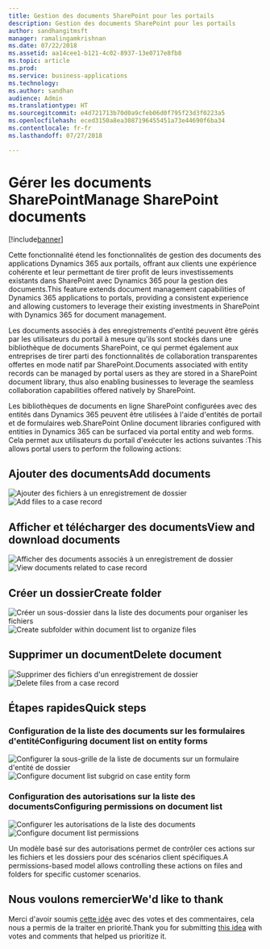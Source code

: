 ```yaml
---
title: Gestion des documents SharePoint pour les portails
description: Gestion des documents SharePoint pour les portails
author: sandhangitmsft
manager: ramalingamkrishnan
ms.date: 07/22/2018
ms.assetid: aa14cee1-b121-4c02-8937-13e0717e8fb8
ms.topic: article
ms.prod: 
ms.service: business-applications
ms.technology: 
ms.author: sandhan
audience: Admin
ms.translationtype: HT
ms.sourcegitcommit: e4d721713b70d0a9cfeb06d0f795f23d3f0223a5
ms.openlocfilehash: eced3150a8ea3087196455451a73e44690f6ba34
ms.contentlocale: fr-fr
ms.lasthandoff: 07/27/2018

---
```

#  <a name="manage-sharepoint-documents"></a><span data-ttu-id="8ba80-103">Gérer les documents SharePoint</span><span class="sxs-lookup"><span data-stu-id="8ba80-103">Manage SharePoint documents</span></span>

[!include[banner](../../../includes/banner.md)]


<span data-ttu-id="8ba80-104">Cette fonctionnalité étend les fonctionnalités de gestion des documents des applications Dynamics 365 aux portails, offrant aux clients une expérience cohérente et leur permettant de tirer profit de leurs investissements existants dans SharePoint avec Dynamics 365 pour la gestion des documents.</span><span class="sxs-lookup"><span data-stu-id="8ba80-104">This feature extends document management capabilities of Dynamics 365 applications to portals, providing a consistent experience and allowing customers to leverage their existing investments in SharePoint with Dynamics 365 for document management.</span></span>

<span data-ttu-id="8ba80-105">Les documents associés à des enregistrements d'entité peuvent être gérés par les utilisateurs du portail à mesure qu'ils sont stockés dans une bibliothèque de documents SharePoint, ce qui permet également aux entreprises de tirer parti des fonctionnalités de collaboration transparentes offertes en mode natif par SharePoint.</span><span class="sxs-lookup"><span data-stu-id="8ba80-105">Documents associated with entity records can be managed by portal users as they are stored in a SharePoint document library, thus also enabling businesses to leverage the seamless collaboration capabilities offered natively by SharePoint.</span></span>

<span data-ttu-id="8ba80-106">Les bibliothèques de documents en ligne SharePoint configurées avec des entités dans Dynamics 365 peuvent être utilisées à l'aide d'entités de portail et de formulaires web.</span><span class="sxs-lookup"><span data-stu-id="8ba80-106">SharePoint Online document libraries configured with entities in Dynamics 365 can be surfaced via portal entity and web forms.</span></span> <span data-ttu-id="8ba80-107">Cela permet aux utilisateurs du portail d'exécuter les actions suivantes :</span><span class="sxs-lookup"><span data-stu-id="8ba80-107">This allows portal users to perform the following actions:</span></span>

## <a name="add-documents"></a><span data-ttu-id="8ba80-108">Ajouter des documents</span><span class="sxs-lookup"><span data-stu-id="8ba80-108">Add documents</span></span>

<span data-ttu-id="8ba80-109">![Ajouter des fichiers à un enregistrement de dossier](media/SP_Portal_Add_Files.png "Ajouter des fichiers à un enregistrement de dossier")</span><span class="sxs-lookup"><span data-stu-id="8ba80-109">![Add files to a case record](media/SP_Portal_Add_Files.png "Add files to a case record")</span></span>

## <a name="view-and-download-documents"></a><span data-ttu-id="8ba80-110">Afficher et télécharger des documents</span><span class="sxs-lookup"><span data-stu-id="8ba80-110">View and download documents</span></span>

<span data-ttu-id="8ba80-111">![Afficher des documents associés à un enregistrement de dossier](media/SP_Portal_View_Files.png "Afficher des documents associés à un enregistrement de dossier")</span><span class="sxs-lookup"><span data-stu-id="8ba80-111">![View documents related to case record](media/SP_Portal_View_Files.png "View documents related to case record")</span></span> 

## <a name="create-folder"></a><span data-ttu-id="8ba80-112">Créer un dossier</span><span class="sxs-lookup"><span data-stu-id="8ba80-112">Create folder</span></span>

<span data-ttu-id="8ba80-113">![Créer un sous-dossier dans la liste des documents pour organiser les fichiers](media/SP_Portal_Create_Folder.png "Créer un sous-dossier dans la liste des documents pour organiser les fichiers")</span><span class="sxs-lookup"><span data-stu-id="8ba80-113">![Create subfolder within document list to organize files](media/SP_Portal_Create_Folder.png "Create subfolder within document list to organize files")</span></span>

## <a name="delete-document"></a><span data-ttu-id="8ba80-114">Supprimer un document</span><span class="sxs-lookup"><span data-stu-id="8ba80-114">Delete document</span></span>

<span data-ttu-id="8ba80-115">![Supprimer des fichiers d'un enregistrement de dossier](media/SP_Portal_Delete_File.png "Supprimer des fichiers d'un enregistrement de dossier")</span><span class="sxs-lookup"><span data-stu-id="8ba80-115">![Delete files from a case record](media/SP_Portal_Delete_File.png "Delete files from a case record")</span></span>

<!--
### Who uses this feature
This feature is intended for portal end users, allowing them access to SharePoint documents from portal web pages.
Portal administrators customize the form to display document lists on a portal. Entity permission configuration is used to control actions available to portal end users on files and folders.
### Setup required
This feature requires that document management is set up for [Dynamics 365 with SharePoint Online](https://go.microsoft.com/fwlink/p/?linkid=859386).
-->

## <a name="quick-steps"></a><span data-ttu-id="8ba80-116">Étapes rapides</span><span class="sxs-lookup"><span data-stu-id="8ba80-116">Quick steps</span></span>

### <a name="configuring-document-list-on-entity-forms"></a><span data-ttu-id="8ba80-117">Configuration de la liste des documents sur les formulaires d'entité</span><span class="sxs-lookup"><span data-stu-id="8ba80-117">Configuring document list on entity forms</span></span>

<span data-ttu-id="8ba80-118">![Configurer la sous-grille de la liste de documents sur un formulaire d'entité de dossier](media/SP_Portal_configure_entity_form_doc_location.png "Configuration de la sous-grille d'emplacements de document")</span><span class="sxs-lookup"><span data-stu-id="8ba80-118">![Configure document list subgrid on case entity form](media/SP_Portal_configure_entity_form_doc_location.png "Document location subgrid configuration")</span></span>

### <a name="configuring-permissions-on-document-list"></a><span data-ttu-id="8ba80-119">Configuration des autorisations sur la liste des documents</span><span class="sxs-lookup"><span data-stu-id="8ba80-119">Configuring permissions on document list</span></span>

<span data-ttu-id="8ba80-120">![Configurer les autorisations de la liste des documents](media/SP_Portal_configure_doc_permissions.png "Configurer les autorisations de la liste des documents")</span><span class="sxs-lookup"><span data-stu-id="8ba80-120">![Configure document list permissions](media/SP_Portal_configure_doc_permissions.png "Configure permissions")</span></span>

<span data-ttu-id="8ba80-121">Un modèle basé sur des autorisations permet de contrôler ces actions sur les fichiers et les dossiers pour des scénarios client spécifiques.</span><span class="sxs-lookup"><span data-stu-id="8ba80-121">A permissions-based model allows controlling these actions on files and folders for specific customer scenarios.</span></span>

<!--
## Status
### Development status
Generally available
#### Target timeframe
October 2018
### Availability
Cloud
### Regional availability
Global
-->

## <a name="wed-like-to-thank"></a><span data-ttu-id="8ba80-122">Nous voulons remercier</span><span class="sxs-lookup"><span data-stu-id="8ba80-122">We'd like to thank</span></span>

<span data-ttu-id="8ba80-123">Merci d'avoir soumis [cette idée](https://experience.dynamics.com/ideas/idea/?ideaid=d3398770-f9ac-e611-80c2-00155d4616d6) avec des votes et des commentaires, cela nous a permis de la traiter en priorité.</span><span class="sxs-lookup"><span data-stu-id="8ba80-123">Thank you for submitting [this idea](https://experience.dynamics.com/ideas/idea/?ideaid=d3398770-f9ac-e611-80c2-00155d4616d6) with votes and comments that helped us prioritize it.</span></span>


